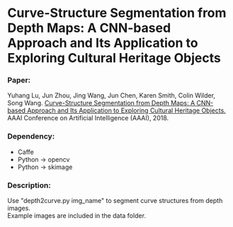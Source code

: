# Curve-Structure Segmentation from Depth Maps: A CNN-based Approach and Its Application to Exploring Cultural Heritage Objects

### Paper: 
Yuhang Lu, Jun Zhou, Jing Wang, Jun Chen, Karen Smith, Colin Wilder, Song Wang. 
[Curve-Structure Segmentation from Depth Maps: A CNN-based Approach and Its Application to Exploring Cultural Heritage Objects.](https://cse.sc.edu/~yuhang/source/AAAI2018.pdf)
AAAI Conference on Artificial Intelligence (AAAI), 2018.


### Dependency:
- Caffe
- Python -> opencv
- Python -> skimage

### Description:

Use "depth2curve.py img_name" to segment curve structures from depth images.  
Example images are included in the data folder.
